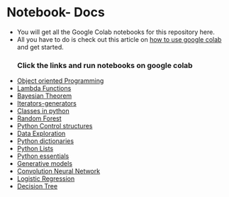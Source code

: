 # Notebook- Docs
- You will get all the Google Colab notebooks for this repository here.
- All you have to do is check out this article on [how to use google colab](https://www.linkedin.com/pulse/how-use-google-colab-swaleh-mwadime-t9dsf/?trackingId=nKANIB93T%2BmhdlxN2Anslw%3D%3D) and get started.
  ### Click the links and run notebooks on google colab 
- [Object oriented Programming](https://colab.research.google.com/drive/1f-V2bU9c7Ij-wQ3QgFmaZVBJNm6FKJ3W)
- [Lambda Functions](https://colab.research.google.com/drive/1774k5tSBp-qlmu-IuttJPchnqFyXpCxV)
- [Bayesian Theorem](https://colab.research.google.com/drive/1ePDoO5bz1TSkbC6r5f4xjivqTV0xLI2O)
- [Iterators-generators](https://colab.research.google.com/drive/1tXHJSRXFNuToqgKABd9W30iZjnbLRoi9)
- [Classes in python](https://colab.research.google.com/drive/1WZt-iJ6i3fb7ikPygXQFroa8051hTxem)
- [Random Forest](https://colab.research.google.com/drive/1E6SUVg0U7JzkikkXCPIlSVaSuG_Ma1iL)
- [Python Control structures](https://colab.research.google.com/drive/15B60t87mvPRqcxCct0pP1b3nk8TAoR2j)
- [Data Exploration](https://colab.research.google.com/drive/1IajsTHBlKDXTQ5pRa8m8CcfGTGbkOokG)
- [Python dictionaries](https://colab.research.google.com/drive/1eChT6rzU2V9uXZcgn6eFCkpUBdikW8hJ)
- [Python Lists](https://colab.research.google.com/drive/1MDECaZ4FApc51UbrTgm_LxZ_422-Xlc5)
- [Python essentials](https://colab.research.google.com/drive/1pQNlL-mOQTHTxuchUhS4YSdH8NQQIDoh)
- [Generative models](https://colab.research.google.com/drive/19iajxQ8XZuNodxQ4B4PFomp_44oeMGg0)
- [Convolution Neural Network](https://colab.research.google.com/drive/11oTKn-_DsMX5716Esg9wMTO4Mkr5l6Su#scrollTo=DyJ2w63lXWQX)
- [Logistic Regression](https://colab.research.google.com/drive/1eZP7a6Ss1m9yAcpXjqYbclJ1qX34zpaN#scrollTo=0AiNqv2LrSKU)
- [Decision Tree](https://colab.research.google.com/drive/1b6QTAaPerHGlT1NC4uV4v7w3I2bA0kgo#scrollTo=cf7bKZIZIXVA)

  
  
